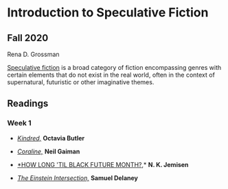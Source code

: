 # Introduction to Speculative Fiction
## Fall 2020
Rena D. Grossman

[Speculative fiction](https://en.wikipedia.org/wiki/Speculative_fiction) is a broad category of fiction encompassing genres with certain elements that do not exist in the real world, often in the context of supernatural, futuristic or other imaginative themes. 

## Readings

### Week 1

- [*Kindred,*](https://en.wikipedia.org/wiki/Kindred_(novel)) **Octavia Butler**

- [*Coraline,*](https://en.wikipedia.org/wiki/Coraline) **Neil Gaiman**

- [*HOW LONG 'TIL BLACK FUTURE MONTH?](https://en.wikipedia.org/wiki/How_Long_%27til_Black_Future_Month%3F),* **N. K. Jemisen**

- [*The Einstein Intersection,*](https://en.wikipedia.org/wiki/The_Einstein_Intersection) **Samuel Delaney**